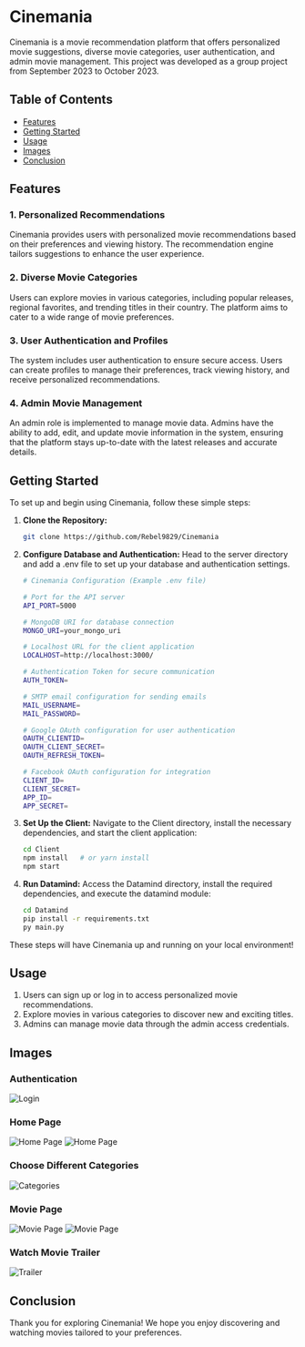 # Cinemania

Cinemania is a movie recommendation platform that offers personalized movie suggestions, diverse movie categories, user authentication, and admin movie management. This project was developed as a group project from September 2023 to October 2023.

## Table of Contents

- [Features](#features)
- [Getting Started](#getting-started)
- [Usage](#usage)
- [Images](#images)
- [Conclusion](#conclusion)

## Features

### 1. Personalized Recommendations

Cinemania provides users with personalized movie recommendations based on their preferences and viewing history. The recommendation engine tailors suggestions to enhance the user experience.

### 2. Diverse Movie Categories

Users can explore movies in various categories, including popular releases, regional favorites, and trending titles in their country. The platform aims to cater to a wide range of movie preferences.

### 3. User Authentication and Profiles

The system includes user authentication to ensure secure access. Users can create profiles to manage their preferences, track viewing history, and receive personalized recommendations.

### 4. Admin Movie Management

An admin role is implemented to manage movie data. Admins have the ability to add, edit, and update movie information in the system, ensuring that the platform stays up-to-date with the latest releases and accurate details.

## Getting Started

To set up and begin using Cinemania, follow these simple steps:

1. **Clone the Repository:**

   ```bash
   git clone https://github.com/Rebel9829/Cinemania
   ```

2. **Configure Database and Authentication:** Head to the server directory and add a .env file to set up your database and authentication settings.
   ```bash
   # Cinemania Configuration (Example .env file)

   # Port for the API server
   API_PORT=5000
   
   # MongoDB URI for database connection
   MONGO_URI=your_mongo_uri
   
   # Localhost URL for the client application
   LOCALHOST=http://localhost:3000/
   
   # Authentication Token for secure communication
   AUTH_TOKEN=
   
   # SMTP email configuration for sending emails
   MAIL_USERNAME=
   MAIL_PASSWORD=
   
   # Google OAuth configuration for user authentication
   OAUTH_CLIENTID=
   OAUTH_CLIENT_SECRET=
   OAUTH_REFRESH_TOKEN=
   
   # Facebook OAuth configuration for integration
   CLIENT_ID=
   CLIENT_SECRET=
   APP_ID=
   APP_SECRET=

   ```
3. **Set Up the Client:** Navigate to the Client directory, install the necessary dependencies, and start the client application:
   ```bash
   cd Client
   npm install   # or yarn install
   npm start
   ```
4. **Run Datamind:** Access the Datamind directory, install the required dependencies, and execute the datamind module:
   ```bash
   cd Datamind
   pip install -r requirements.txt
   py main.py
   ```
These steps will have Cinemania up and running on your local environment!
## Usage

1. Users can sign up or log in to access personalized movie recommendations.
2. Explore movies in various categories to discover new and exciting titles.
3. Admins can manage movie data through the admin access credentials.

## Images

### Authentication

![Login](./images/login.png)

### Home Page

![Home Page](./images/homepage.png)
![Home Page](./images/homepage2.png)

### Choose Different Categories

![Categories](./images/categories.png)

### Movie Page

![Movie Page](./images/moviepage.png)
![Movie Page](./images/moviepage2.png)

### Watch Movie Trailer

![Trailer](./images/trailer.png)

## Conclusion
Thank you for exploring Cinemania! We hope you enjoy discovering and watching movies tailored to your preferences.

